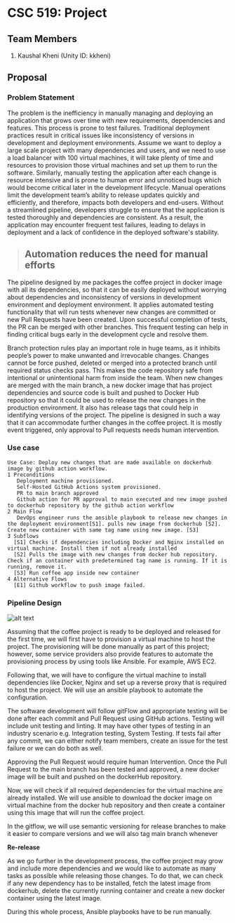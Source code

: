 # CSC 519: Project

## Team Members

1) Kaushal Kheni (Unity ID: kkheni)

## Proposal

### Problem Statement

The problem is the inefficiency in manually managing and deploying an application that grows over time with new requirements, dependencies and features. This process is prone to test failures. Traditional deployment practices result in critical issues like inconsistency of versions in development and deployment environments. Assume we want to deploy a large scale project with many dependencies and users, and we need to use a load balancer with 100 virtual machines, it will take plenty of time and resources to provision those virtual machines and set up them to run the software. Similarly, manually testing the application after each change is resource intensive and is prone to human error and unnoticed bugs which would become critical later in the development lifecycle. Manual operations limit the development team’s ability to release updates quickly and efficiently, and therefore, impacts both developers and end-users. Without a streamlined pipeline, developers struggle to ensure that the application is tested thoroughly and dependencies are consistent. As a result, the application may encounter frequent test failures, leading to delays in deployment and a lack of confidence in the deployed software's stability.

> ## Automation reduces the need for manual efforts

The pipeline designed by me packages the coffee project in docker image with all its dependencies, so that it can be easily deployed without worrying about dependencies and inconsistency of versions in development environment and deployment environment. It applies automated testing functionality that will run tests whenever new changes are committed or new Pull Requests have been created. Upon successful completion of tests, the PR can be merged with other branches. This frequent testing can help in finding critical bugs early in the development cycle and resolve them. 

Branch protection rules play an important role in huge teams, as it inhibits people’s power to make unwanted and irrevocable changes. Changes cannot be force pushed, deleted or merged into a protected branch until required status checks pass. This makes the code repository safe from intentional or unintentional harm from inside the team. When new changes are merged with the main branch, a new docker image that has project dependencies and source code is built and pushed to Docker Hub repository so that it could be used to release the new changes in the production environment. It also has release tags that could help in identifying versions of the project. The pipeline is designed in such a way that it can accommodate further changes in the coffee project. It is mostly event triggered, only approval to Pull requests needs human intervention. 

### Use case

```
Use Case: Deploy new changes that are made available on dockerhub image by github action workflow.
1 Preconditions
   Deployment machine provisioned.
   Self-Hosted GitHub Actions system provisioned.
   PR to main branch approved
   Github action for PR approval to main executed and new image pushed to dockerhub repository by the github action workflow
2 Main Flow
   DevOps engineer runs the ansible playbook to release new changes in the deployment environment[S1]. pulls new image from dockerhub [S2]. Create new container with same tag name using new image. [S3]
3 Subflows
  [S1] Checks if dependencies including Docker and Nginx installed on virtual machine. Install them if not already installed
  [S2] Pulls the image with new changes from docker hub repository. Check if an container with predetermined tag name is running. If it is running, remove it.
  [S3] Run coffee app inside new container
4 Alternative Flows
  [E1] Github workflow to push image failed.
```

### Pipeline Design

![alt text](https://github.ncsu.edu/kkheni/CSC-519-Project/blob/main/pipeline.png)

Assuming that the coffee project is ready to be deployed and released for the first time, we will first have to provision a virtual machine to host the project. The provisioning will be done manually as part of this project; however, some service providers also provide features to automate the provisioning process by using tools like Ansible. For example, AWS EC2. 

Following that, we will have to configure the virtual machine to install dependencies like Docker, Nginx and set up a reverse proxy that is required to host the project. We will use an ansible playbook to automate the configuration.

The software development will follow gitFlow and appropriate testing will be done after each commit and Pull Request using GitHub actions. Testing will include unit testing and linting. It may have other types of testing in an industry scenario e.g. Integration testing, System Testing. If tests fail after any commit, we can either notify team members, create an issue for the test failure or we can do both as well. 

Approving the Pull Request would require human Intervention. Once the Pull Request to the main branch has been tested and approved, a new docker image will be built and pushed on the dockerHub repository.

Now, we will check if all required dependencies for the virtual machine are already installed. We will use ansible to download the docker image on virtual machine from the docker hub repository and then create a container using this image that will run the coffee project.

In the gitflow, we will use semantic versioning for release branches to make it easier to compare versions and we will also tag main branch whenever 

**Re-release**

As we go further in the development process, the coffee project may grow and include more dependencies and we would like to automate as many tasks as possible while releasing those changes. To do that, we can check if any new dependency has to be installed, fetch the latest image from dockerhub, delete the currently running container and create a new docker container using the latest image.

During this whole process, Ansible playbooks have to be run manually.
